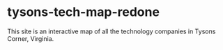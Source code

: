 # tysons-tech-map-redone
This site is an interactive map of all the technology companies in Tysons Corner, Virginia.
